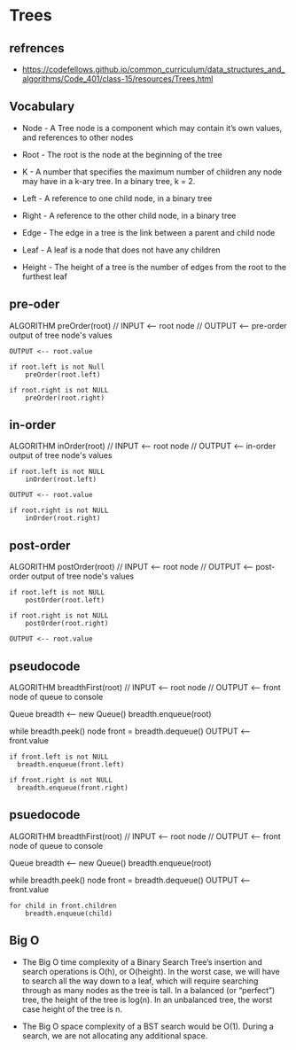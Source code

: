 # Trees

## refrences

- https://codefellows.github.io/common_curriculum/data_structures_and_algorithms/Code_401/class-15/resources/Trees.html

## Vocabulary

- Node - A Tree node is a component which may contain it’s own values, and references to other nodes

- Root - The root is the node at the beginning of the tree

- K - A number that specifies the maximum number of children any node may have in a k-ary tree. In a binary tree, k = 2.

- Left - A reference to one child node, in a binary tree

- Right - A reference to the other child node, in a binary tree

- Edge - The edge in a tree is the link between a parent and child node

- Leaf - A leaf is a node that does not have any children

- Height - The height of a tree is the number of edges from the root to the furthest leaf

## pre-oder

ALGORITHM preOrder(root)
// INPUT <-- root node
// OUTPUT <-- pre-order output of tree node's values

    OUTPUT <-- root.value

    if root.left is not Null
        preOrder(root.left)

    if root.right is not NULL
        preOrder(root.right)

## in-order

ALGORITHM inOrder(root)
// INPUT <-- root node
// OUTPUT <-- in-order output of tree node's values

    if root.left is not NULL
        inOrder(root.left)

    OUTPUT <-- root.value

    if root.right is not NULL
        inOrder(root.right)

## post-order

ALGORITHM postOrder(root)
// INPUT <-- root node
// OUTPUT <-- post-order output of tree node's values

    if root.left is not NULL
        postOrder(root.left)

    if root.right is not NULL
        postOrder(root.right)

    OUTPUT <-- root.value

## pseudocode

ALGORITHM breadthFirst(root)
// INPUT <-- root node
// OUTPUT <-- front node of queue to console

Queue breadth <-- new Queue()
breadth.enqueue(root)

while breadth.peek()
node front = breadth.dequeue()
OUTPUT <-- front.value

    if front.left is not NULL
      breadth.enqueue(front.left)

    if front.right is not NULL
      breadth.enqueue(front.right)

## psuedocode

ALGORITHM breadthFirst(root)
// INPUT <-- root node
// OUTPUT <-- front node of queue to console

Queue breadth <-- new Queue()
breadth.enqueue(root)

while breadth.peek()
node front = breadth.dequeue()
OUTPUT <-- front.value

    for child in front.children
        breadth.enqueue(child)

## Big O

- The Big O time complexity of a Binary Search Tree’s insertion and search operations is O(h), or O(height). In the worst case, we will have to search all the way down to a leaf, which will require searching through as many nodes as the tree is tall. In a balanced (or “perfect”) tree, the height of the tree is log(n). In an unbalanced tree, the worst case height of the tree is n.

- The Big O space complexity of a BST search would be O(1). During a search, we are not allocating any additional space.
